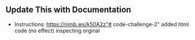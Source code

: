 ## Update This with Documentation
- Instructions: https://nimb.ws/k50A2z"# code-challenge-2"
added html code (no effect)
inspecting orginal 



